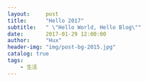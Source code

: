 ```yaml
---
layout:     post
title:      "Hello 2017"
subtitle:   " \"Hello World, Hello Blog\""
date:       2017-01-29 12:00:00
author:     "Hux"
header-img: "img/post-bg-2015.jpg"
catalog: true
tags:
    - 生活
---
```

